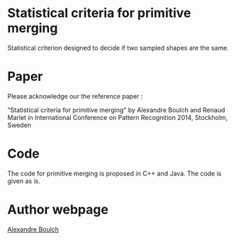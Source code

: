 # Statistical criteria for primitive merging

Statistical criterion designed to decide if two sampled shapes are the same.

# Paper

Please acknowledge our the reference paper :

"Statistical criteria for primitive merging" by Alexandre Boulch and Renaud Marlet in International Conference on Pattern Recognition 2014, Stockholm, Sweden

# Code

The code for primitive merging is proposed in C++ and Java.
The code is given as is.

# Author webpage

[Alexandre Boulch](https://sites.google.com/view/boulch)
